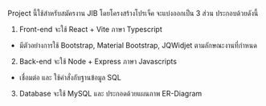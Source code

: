 Project นี้ใช้สำหรับสมัครงาน JIB 
โดยโครงสร้างโปรเจ็ค จะแบ่งออกเป็น 3 ส่วน ประกอบด้วยดังนี้
1. Front-end จะใช้ React + Vite ภาษา Typescript
  - มีตัวอย่างการใช้ Bootstrap, Material Bootstrap, JQWidjet ตามลักษณะงานที่กำหนด
2. Back-end จะใช้ Node + Express ภาษา Javascripts
  - เชื่อมต่อ และ ใช้คำสั่งกับฐานข้อมูล SQL 
3. Database จะใช้ MySQL และ ประกอดด้วยแผนภาพ ER-Diagram 
